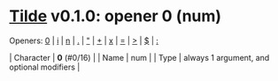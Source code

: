 
# [Tilde](./README.md) v0.1.0: opener 0 (num)

Openers: [0](./num.md) | [i](./inp.md) | [n](./seq.md) | [.](./more.md) | ["](./str.md) | [+](./plus.md) | [x](./x.md) | [=](./eq.md) | [>](./gt.md) | [$](./var.md) | [:](./forall.md)

| Character | **0** (#0/16) |
| Name | num |
| Type | always 1 argument, and optional modifiers |
